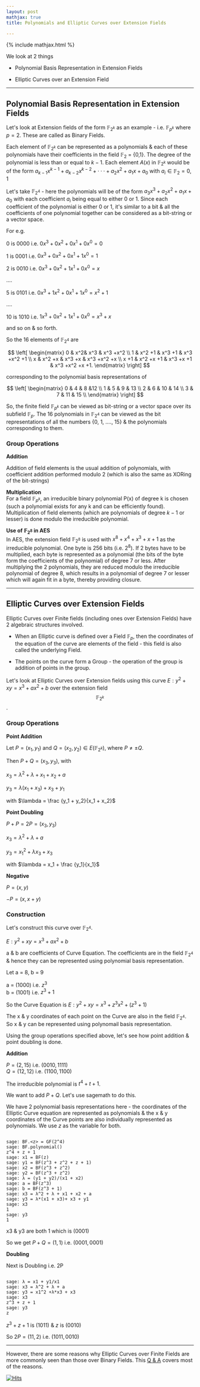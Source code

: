 ```yaml
---
layout: post
mathjax: true
title: Polynomials and Elliptic Curves over Extension Fields

---
```


{% include mathjax.html %}

We look at 2 things


- Polynomial Basis Representation in Extension Fields  

- Elliptic Curves over an Extension Field   

--- 

## Polynomial Basis Representation in Extension Fields   

Let's look at Extension fields of the form $\mathbb F_{2^k}$ as an example - i.e. $\mathbb F_{p^k}$ where $p = 2$. These are called as Binary Fields.

Each element of $\mathbb F_{2^k}$ can be represented as a polynomials & each of these polynomials have their coefficients in the field $\mathbb F_2$ = {0,1}. The degree of the polynomial is less than or equal to $k − 1$. Each element $A(x)$ in $\mathbb F_{2^k}$ would be of the form  $a_{k−1}x^{k−1} +a_{k−2}x^{k−2} +···+ a_{2}x^{2} +a_{1}x + a_0$ with $a_i \in \mathbb F_2 = {0,1}$

Let's take $\mathbb F_{2^4}$ - here the polynomials will be of the form $a_{3}x^3 + a_{2}x^2 + a_{1}x + a_0$ with each coefficient $a_i$ being equal to either 0 or 1. Since each coefficient of the polynomial is either 0 or 1, it's similar to a bit & all the coefficients of one polynomial together can be considered as a bit-string or a vector space. 

For e.g. 

$0$ is $0000$ i.e. $0x^3 + 0x^2 + 0x^1 + 0x^0 = 0$

$1$ is $0001$ i.e. $0x^3 + 0x^2 + 0x^1 + 1x^0 = 1$

$2$ is $0010$ i.e. $0x^3 + 0x^2 + 1x^1 + 0x^0 = x$

....

$5$ is $0101$ i.e. $0x^3 + 1x^2 + 0x^1 + 1x^0 = x^2 + 1$

....

$10$ is $1010$ i.e. $1x^3 + 0x^2 + 1x^1 + 0x^0 = x^3 + x$

and so on & so forth.

So the 16 elements of $\mathbb F_{2^4}$ are 

$$
\left[
\begin{matrix}
0 & x^2& x^3 & x^3 +x^2 \\
1 & x^2 +1 & x^3 +1 & x^3 +x^2 +1 \\
x & x^2 +x & x^3 +x & x^3 +x^2 +x \\
x +1 & x^2 +x +1 & x^3 +x +1 & x^3 +x^2 +x +1.
\end{matrix}
\right]
$$

corresponding to the polynomial basis representations of 

$$
\left[
\begin{matrix}
0 & 4 & 8 &12 \\
1 & 5 & 9 & 13 \\
2 & 6 & 10 & 14 \\
3 & 7 & 11 & 15 \\
\end{matrix}
\right]
$$

So, the finite field $\mathbb F_{p^k}$ can be viewed as bit-string or a vector space over its subfield $\mathbb F_p$. The 16 polynomials in $\mathbb F_{2^4}$ can be viewed as the bit representations of all the numbers {0, 1, ...., 15} & the polynomials corresponding to them.

### Group Operations  

**Addition**  

Addition of field elements is the usual addition of polynomials, with coefficient addition performed modulo 2 (which is also the same as XORing of the bit-strings)  

**Multiplication**  
For a field $\mathbb F_{p^k}$, an irreducible binary polynomial P(x) of degree k is chosen (such a polynomial exists for any k and can be efficiently found). Multiplication of field elements (which are polynomials of degree $k-1$ or lesser) is done modulo the irreducible polynomial. 

**Use of $\mathbb F_{2^8}$ in AES**   
In AES, the extension field $\mathbb F_{2^8}$ is used with $x^{8} + x^{4} + x^{3} + x + 1$ as the irreducible polynomial. One byte is 256 bits (i.e. $2^8$). If 2 bytes have to be multiplied, each byte is represented as a polynomial (the bits of the byte form the coefficients of the polynomial) of degree 7 or less. After multiplying the 2 polynomials, they are reduced modulo the irreducible polynomial of degree 8, which results in a polynomial of degree 7 or lesser which will again fit in a byte, thereby providing closure. 

----  

## Elliptic Curves over Extension Fields  

Elliptic Curves over Finite fields (including ones over Extension Fields) have 2 algebraic structures involved. 

- When an Elliptic curve is defined over a Field $\mathbb F_p$, then the coordinates of the equation of the curve are elements of the field - this field is also called the underlying Field. 

- The points on the curve form a Group - the operation of the group is addition of points in the group. 

Let's look at Elliptic Curves over Extension fields using this curve $E: y^2 + xy = x^3 + ax^2 + b$ over the extension field $$\mathbb F_{2^k}$$. 

### Group Operations       

**Point Addition**

Let $P = (x_1, y_1)$ and $Q = (x_2, y_2) \in E(\mathbb F_{2^k})$, where $P \ne \pm Q$. 

Then $P + Q = (x_3, y_3)$, with   

$x_3 = \lambda^2 + \lambda + x_1 + x_2 + a$

$y_3 = \lambda (x_1 + x_3)+ x_3 + y_1$

with $\lambda = \frac {y_1 + y_2}{x_1 + x_2}$

**Point Doubling**

$P + P = 2P = (x_3, y_3)$

$x_3 = \lambda^2 + \lambda + a$

$y_3 = {x_1}^2 + \lambda x_3 + x_3$

with $\lambda = x_1 + \frac {y_1}{x_1}$

**Negative**  

$P = (x, y)$

$-P = (x, x + y)$

### Construction

Let's construct this curve over $\mathbb F_{2^4}$.

$E: y^2 + xy = x^3 + ax^2 + b$

a & b are coefficients of Curve Equation. The coefficients are in the field $\mathbb F_{2^4}$ & hence they can be represented using polynomial basis representation.

Let a = 8, b = 9

a = (1000) i.e. $z^3$   
b = (1001) i.e. $z^3 + 1$

So the Curve Equation is $E: y^2 + xy = x^3 + {z^3}x^2 + (z^3 + 1)$

The x & y coordinates of each point on the Curve are also in the field $\mathbb F_{2^4}$. So x & y can be represented using polynomail basis representation. 

Using the group operations specified above, let's see how point addition & point doubling is done.

**Addition**   

$P = (2,15)$ i.e. $(0010, 1111)$     
$Q = (12,12)$ i.e. $(1100, 1100)$

The irreducible polynomial is $t^4 + t + 1$. 

We want to add $P + Q$. Let's use sagemath to do this.

We have 2 polynomial basis representations here - the coordinates of the Elliptic Curve equation are represented as polynomials & the x & y coordinates of the Curve points are also individually represented as polynomials. We use $z$ as the variable for both.

~~~

sage: BF.<z> = GF(2^4)
sage: BF.polynomial()
z^4 + z + 1
sage: x1 = BF(z)
sage: y1 = BF(z^3 + z^2 + z + 1)
sage: x2 = BF(z^3 + z^2)
sage: y2 = BF(z^3 + z^2)
sage: λ = (y1 + y2)/(x1 + x2)
sage: a = BF(z^3)
sage: b = BF(z^3 + 1)
sage: x3 = λ^2 + λ + x1 + x2 + a
sage: y3 = λ*(x1 + x3)+ x3 + y1
sage: x3
1
sage: y3
1

~~~
x3 & y3 are both 1 which is (0001)

So we get $P + Q = (1,1)$ i.e. $(0001, 0001)$

**Doubling** 

Next is Doubling i.e. 2P 

~~~

sage: λ = x1 + y1/x1
sage: x3 = λ^2 + λ + a
sage: y3 = x1^2 +λ*x3 + x3
sage: x3
z^3 + z + 1
sage: y3
z

~~~

$z^3 + z + 1$ is (1011) & $z$ is (0010)

So $2P = (11, 2)$ i.e. $(1011, 0010)$  

---  

However, there are some reasons why Elliptic Curves over Finite Fields are more commonly seen than those over Binary Fields. This [Q & A](https://crypto.stackexchange.com/questions/91610/why-are-elliptic-curves-over-binary-fields-used-less-than-those-over-prime-field) covers most of the reasons.

[![Hits](https://hits.seeyoufarm.com/api/count/incr/badge.svg?url=https%3A%2F%2Frisencrypto.github.io%2FExtensionFields%2F&count_bg=%2379C83D&title_bg=%23555555&icon=&icon_color=%23E7E7E7&title=hits&edge_flat=false)](https://hits.seeyoufarm.com)
